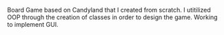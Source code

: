 Board Game based on Candyland that I created from scratch. I utitilized OOP through the creation of classes in order to design the game. Working to implement GUI.
